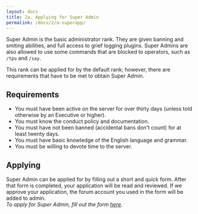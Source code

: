 ```yaml
---
layout: docs
title: 2a. Applying for Super Admin
permalink: /docs/2/a-superapp/
---
```


Super Admin is the basic administrator rank. They are given banning and smiting
abilities, and full access to grief logging plugins. Super Admins are also allowed
to use some commands that are blocked to operators, such as `/tpo` and `/say`.

This rank can be applied for by the default rank; however, there are requirements that have to be met to obtain Super Admin.

## Requirements
* You must have been active on the server for over thirty days (unless told otherwise by an Executive or higher).
* You must know the conduct policy and documentation.
* You must have not been banned (accidental bans don't count) for at least twenty days.
* You must have basic knowledge of the English language and grammar.
* You must be willing to devote time to the server.

## Applying
Super Admin can be applied for by filling out a short and quick form.
After that form is completed, your application will be read and reviewed.
If we approve your application, the forum account you used in the form will be added to admin.
<br>
_To apply for Super Admin, fill out the form [here](https://shadowga.typeform.com/to/Isw5L0)._
